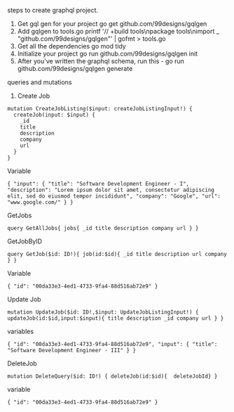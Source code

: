 steps to create graphql project.
1. Get gql gen for your project go get github.com/99designs/gqlgen
2. Add gqlgen to tools.go printf '// +build tools\npackage tools\nimport _ "github.com/99designs/gqlgen"' | gofmt > tools.go
3. Get all the dependencies go mod tidy
4. Initialize your project go run github.com/99designs/gqlgen init
5. After you've written the graphql schema, run this - go run github.com/99designs/gqlgen generate

queries and mutations
1. Create Job
```
mutation CreateJobListing($input: createJobListingInput!) {
  createJob(input: $input) {
    _id
    title
    description
    company
    url
  }
}
```
Variable
```
{ "input": { "title": "Software Development Engineer - I", "description": "Lorem ipsum dolor sit amet, consectetur adipiscing elit, sed do eiusmod tempor incididunt", "company": "Google", "url": "www.google.com/" } }
```
GetJobs
```
query GetAllJobs{ jobs{ _id title description company url } }
```
GetJobByID
```
query GetJob($id: ID!){ job(id:$id){ _id title description url company } }
```
Variable
```
{ "id": "00da33e3-4ed1-4733-9fa4-88d516ab72e9" }
```
Update Job
```
mutation UpdateJob($id: ID!,$input: UpdateJobListingInput!) { updateJob(id:$id,input:$input){ title description _id company url } }
```
variables
```
{ "id": "00da33e3-4ed1-4733-9fa4-88d516ab72e9", "input": { "title": "Software Development Engineer - III" } }
```
DeleteJob
```
mutation DeleteQuery($id: ID!) { deleteJob(id:$id){  deleteJobId} }
```
variable
```
{ "id": "00da33e3-4ed1-4733-9fa4-88d516ab72e9" }
```